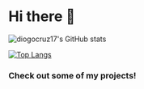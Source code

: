 # Hi there 👋 


![diogocruz17's GitHub stats](https://github-readme-stats.vercel.app/api?username=diogocruz17&show_icons=true&theme=tokyonight)

[![Top Langs](https://github-readme-stats.vercel.app/api/top-langs/?username=diogocruz17&layout=compact)](https://github.com/anuraghazra/github-readme-stats)


### Check out some of my projects!
